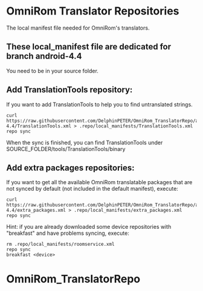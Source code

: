 OmniRom Translator Repositories
==========================

The local manifest file needed for OmniRom's translators.

These local_manifest file are dedicated for branch android-4.4
------

You need to be in your source folder.

Add TranslationTools repository:
------

If you want to add TranslationTools to help you to find untranslated strings.

    curl https://raw.githubusercontent.com/DelphinPETER/OmniRom_TranslatorRepo/android-4.4/TranslationTools.xml > .repo/local_manifests/TranslationTools.xml
    repo sync
    
When the sync is finished, you can find TranslationTools under SOURCE_FOLDER/tools/TranslationTools/binary


Add extra packages repositories:
------

If you want to get all the available OmniRom translatable packages that are not synced by default (not included in the default manifest), execute:

    curl https://raw.githubusercontent.com/DelphinPETER/OmniRom_TranslatorRepo/android-4.4/extra_packages.xml > .repo/local_manifests/extra_packages.xml
    repo sync

Hint: if you are already downloaded some device repositories with "breakfast" and have problems syncing, execute:

    rm .repo/local_manifests/roomservice.xml
    repo sync
    breakfast <device>

# OmniRom_TranslatorRepo
